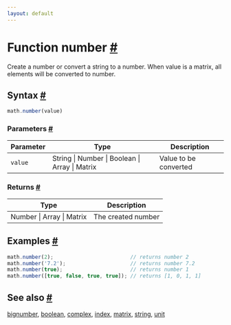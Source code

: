```yaml
---
layout: default
---
```


<h1 id="function-number">Function number <a href="#function-number" title="Permalink">#</a></h1>

Create a number or convert a string to a number.
When value is a matrix, all elements will be converted to number.


<h2 id="syntax">Syntax <a href="#syntax" title="Permalink">#</a></h2>

```js
math.number(value)
```

<h3 id="parameters">Parameters <a href="#parameters" title="Permalink">#</a></h3>

Parameter | Type | Description
--------- | ---- | -----------
`value` | String &#124; Number &#124; Boolean &#124; Array &#124; Matrix | Value to be converted

<h3 id="returns">Returns <a href="#returns" title="Permalink">#</a></h3>

Type | Description
---- | -----------
Number &#124; Array &#124; Matrix | The created number


<h2 id="examples">Examples <a href="#examples" title="Permalink">#</a></h2>

```js
math.number(2);                         // returns number 2
math.number('7.2');                     // returns number 7.2
math.number(true);                      // returns number 1
math.number([true, false, true, true]); // returns [1, 0, 1, 1]
```


<h2 id="see-also">See also <a href="#see-also" title="Permalink">#</a></h2>

[bignumber](bignumber.html),
[boolean](boolean.html),
[complex](complex.html),
[index](index.html),
[matrix](matrix.html),
[string](string.html),
[unit](unit.html)


<!-- Note: This file is automatically generated from source code comments. Changes made in this file will be overridden. -->
